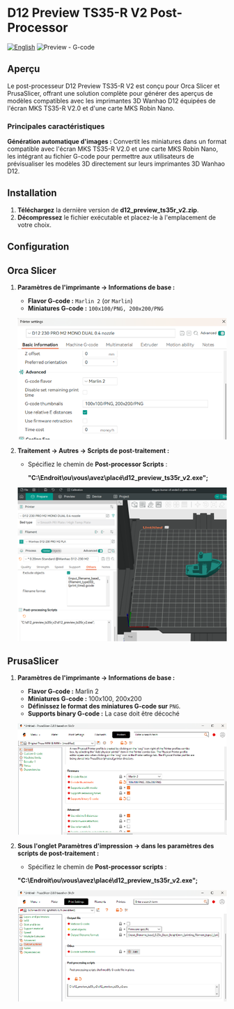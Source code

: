 # D12 Preview TS35-R V2 Post-Processor
[![English](https://img.shields.io/badge/language-english-blue)](./README.md)
<img src="img/orca_slicer_0.jpg" alt="Preview - G-code" width="200">

## Aperçu

Le post-processeur D12 Preview TS35-R V2 est conçu pour Orca Slicer et PrusaSlicer, offrant une solution complète pour générer des aperçus de modèles compatibles avec les imprimantes 3D Wanhao D12 équipées de l'écran MKS TS35-R V2.0 et d'une carte MKS Robin Nano.

### Principales caractéristiques

**Génération automatique d'images :** Convertit les miniatures dans un format compatible avec l'écran MKS TS35-R V2.0 et une carte MKS Robin Nano, les intégrant au fichier G-code pour permettre aux utilisateurs de prévisualiser les modèles 3D directement sur leurs imprimantes 3D Wanhao D12.

## Installation

1. **Téléchargez** la dernière version de **d12_preview_ts35r_v2.zip**.
2. **Décompressez** le fichier exécutable et placez-le à l'emplacement de votre choix.

## Configuration

## Orca Slicer

1. **Paramètres de l'imprimante -> Informations de base :**
   - **Flavor G-code :** `Marlin 2` (or  `Marlin`)
   - **Miniatures G-code :** `100x100/PNG, 200x200/PNG`

    ![Orca Slicer - G-code ](img/orca_slicer_1.png)

2. **Traitement -> Autres -> Scripts de post-traitement :**
   - Spécifiez le chemin de **Post-processor Scripts** :
 
     **"C:\Endroit\ou\vous\avez\placé\d12_preview_ts35r_v2.exe";**

    ![Orca Slicer - Scripts de post-traitement](img/orca_slicer_2.png)


## PrusaSlicer

1. **Paramètres de l'imprimante -> Informations de base :**
   - **Flavor G-code :** Marlin 2
   - **Miniatures G-code :** 100x100, 200x200
   - **Définissez le format des miniatures G-code sur** `PNG`.
   - **Supports binary G-code :** La case doit être décoché

   ![PrusaSlicer - Gcode](img/prusaslicer_1.png)

2. **Sous l'onglet Paramètres d'impression -> dans les paramètres des scripts de post-traitement :**
    - Spécifiez le chemin de **Post-processor scripts** :

   **"C:\Endroit\ou\vous\avez\placé\d12_preview_ts35r_v2.exe";**

   ![PrusaSlicer - Scripts de post-traitement](img/prusaslicer_2.png)


